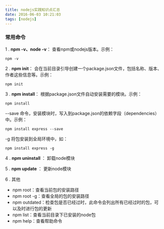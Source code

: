 ```yaml
---
title: nodejs实践知识点汇总
date: 2016-06-03 10:21:03
tags: [nodejs]
---
```


### 常用命令

1 . **npm -v、node -v**： 查看npm或nodejs版本。示例：

```language-git
npm -v
```

2 . **npm init**： 会在当前目录引导创建一个package.json文件，包括名称、版本、作者这些信息等。示例：

```language-git
npm init
```

3 . **npm install**： 根据package.json文件自动安装需要的模块。示例：

```language-git
npm install
```

--save 命令，安装模块时，写入到package.json的依赖字段（dependencies）中。示例：

```language-git
npm install express --save
```

-g 将包安装到全局环境中，如：

```language-git
npm install express -g
```

4 . **npm uninstall <name>**： 卸载node模块

5 . **npm update <name>**： 更新node模块

6 . 其他

+ npm root：查看当前包的安装路径
+ npm root -g：查看全局的包的安装路径
+ npm outdated：检查包是否已经过时，此命令会列出所有已经过时的包，可以及时进行包的更新
+ npm list：查看当前目录下已安装的node包
+ npm help：查看帮助命令
